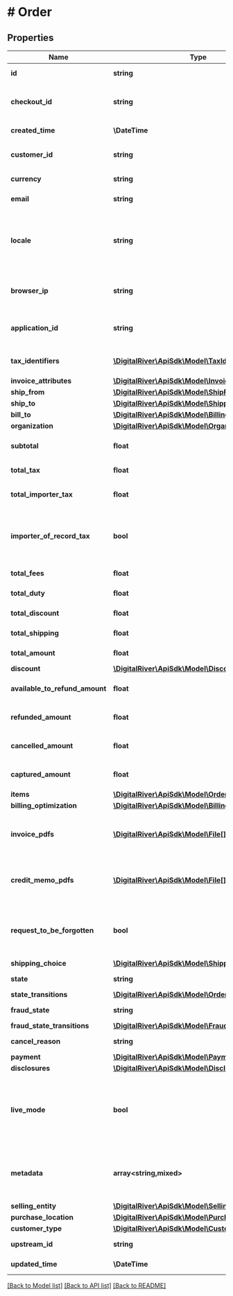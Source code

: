 # # Order

## Properties

Name | Type | Description | Notes
------------ | ------------- | ------------- | -------------
**id** | **string** | The unique identifier for the order. | [optional] [readonly]
**checkout_id** | **string** | The unique identifier of the checkout submitted to create the order. | [optional]
**created_time** | **\DateTime** | Time at which the order was created. | [optional] [readonly]
**customer_id** | **string** | The identifier of the customer associated with this order. | [optional]
**currency** | **string** | A three-letter ISO currency code. | [optional]
**email** | **string** | The customer&#39;s email address. | [optional]
**locale** | **string** | A designator that combines the two-letter ISO 639-1 language code with the ISO 3166-1 alpha-2 country code. | [optional]
**browser_ip** | **string** | The IP address of the browser used by the customer when placing the order. | [optional]
**application_id** | **string** | An arbitrary string identifier that can be used to track the application type. | [optional] [readonly]
**tax_identifiers** | [**\DigitalRiver\ApiSdk\Model\TaxIdentifier[]**](TaxIdentifier.md) | A list of the tax identifiers applied to this order. | [optional]
**invoice_attributes** | [**\DigitalRiver\ApiSdk\Model\InvoiceAttributes**](InvoiceAttributes.md) |  | [optional]
**ship_from** | [**\DigitalRiver\ApiSdk\Model\ShipFrom**](ShipFrom.md) |  | [optional]
**ship_to** | [**\DigitalRiver\ApiSdk\Model\Shipping**](Shipping.md) |  | [optional]
**bill_to** | [**\DigitalRiver\ApiSdk\Model\Billing**](Billing.md) |  | [optional]
**organization** | [**\DigitalRiver\ApiSdk\Model\Organization**](Organization.md) |  | [optional]
**subtotal** | **float** | Represents the total order amount exclusive of tax. | [optional] [readonly]
**total_tax** | **float** | Represents the total tax amount. | [optional] [readonly]
**total_importer_tax** | **float** | Represents the total tax amount from the importer of record. | [optional]
**importer_of_record_tax** | **bool** | If &lt;code&gt;true&lt;/code&gt;, indicates that the tax amount is paid by the importer of record. | [optional] [readonly]
**total_fees** | **float** | Represents the total fee amount. | [optional] [readonly]
**total_duty** | **float** | Represents the total duty amount. | [optional] [readonly]
**total_discount** | **float** | Represents the total discount amount. | [optional] [readonly]
**total_shipping** | **float** | Represents the total shipping amount. | [optional] [readonly]
**total_amount** | **float** | Represents the total charge amount. | [optional] [readonly]
**discount** | [**\DigitalRiver\ApiSdk\Model\Discount**](Discount.md) |  | [optional]
**available_to_refund_amount** | **float** | The available to refund amount at the order-level. | [optional]
**refunded_amount** | **float** | Represents the total payment amount refunded. | [optional] [readonly]
**cancelled_amount** | **float** | Represents the total payment amount cancelled. | [optional] [readonly]
**captured_amount** | **float** | Represents the total payment amount captured. | [optional] [readonly]
**items** | [**\DigitalRiver\ApiSdk\Model\OrderItem[]**](OrderItem.md) |  | [optional]
**billing_optimization** | [**\DigitalRiver\ApiSdk\Model\BillingOptimization**](BillingOptimization.md) |  | [optional]
**invoice_pdfs** | [**\DigitalRiver\ApiSdk\Model\File[]**](File.md) | An array of links to downloadable PDF invoices. If no invoices exist yet, the array is null. | [optional]
**credit_memo_pdfs** | [**\DigitalRiver\ApiSdk\Model\File[]**](File.md) | An array of links to downloadable PDF credit memos. If no credit memos exist yet, the array is null. | [optional]
**request_to_be_forgotten** | **bool** | If &lt;code&gt;true&lt;/code&gt; indicates a user placing an order has requested this order be forgotten. | [optional] [default to false]
**shipping_choice** | [**\DigitalRiver\ApiSdk\Model\ShippingChoice**](ShippingChoice.md) |  | [optional]
**state** | **string** | The current order state. | [optional] [readonly]
**state_transitions** | [**\DigitalRiver\ApiSdk\Model\OrderStateTransitions**](OrderStateTransitions.md) |  | [optional]
**fraud_state** | **string** | The fraud review state. | [optional] [readonly]
**fraud_state_transitions** | [**\DigitalRiver\ApiSdk\Model\FraudStateTransitions**](FraudStateTransitions.md) |  | [optional]
**cancel_reason** | **string** | Indicates the reason for the cancellation. | [optional]
**payment** | [**\DigitalRiver\ApiSdk\Model\Payments**](Payments.md) |  | [optional]
**disclosures** | [**\DigitalRiver\ApiSdk\Model\DisclosureDetails**](DisclosureDetails.md) |  | [optional]
**live_mode** | **bool** | Has the value &lt;code&gt;true&lt;/code&gt; if the object exists in live mode or the value &lt;code&gt;false&lt;/code&gt; if the object exists in test mode. | [optional]
**metadata** | **array<string,mixed>** | Key-value pairs used to store additional data. Value can be string, boolean or integer types. | [optional]
**selling_entity** | [**\DigitalRiver\ApiSdk\Model\SellingEntity**](SellingEntity.md) |  | [optional]
**purchase_location** | [**\DigitalRiver\ApiSdk\Model\PurchaseLocation**](PurchaseLocation.md) |  | [optional]
**customer_type** | [**\DigitalRiver\ApiSdk\Model\CustomerType**](CustomerType.md) |  | [optional]
**upstream_id** | **string** | The upstream identifier. | [optional]
**updated_time** | **\DateTime** | Time at which the order was created. | [optional] [readonly]

[[Back to Model list]](../../README.md#models) [[Back to API list]](../../README.md#endpoints) [[Back to README]](../../README.md)
